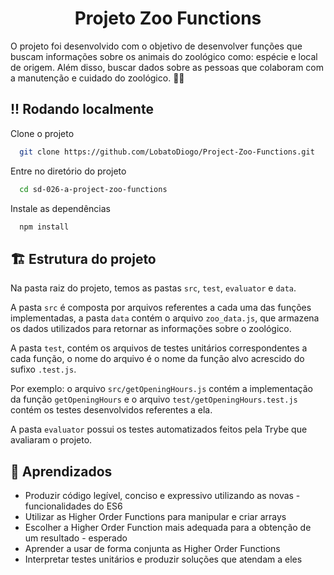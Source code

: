 
<h1 align="center">Projeto Zoo Functions</h1>

O projeto foi desenvolvido com o objetivo de desenvolver funções que buscam informações sobre os animais do zoológico como: espécie e local de origem. Além disso, buscar dados sobre as pessoas que colaboram com a manutenção e cuidado do zoológico. 🧑‍🌾

## !! Rodando localmente

Clone o projeto

```bash
  git clone https://github.com/LobatoDiogo/Project-Zoo-Functions.git
```

Entre no diretório do projeto

```bash
  cd sd-026-a-project-zoo-functions
```

Instale as dependências

```bash
  npm install
```

## 🏗 Estrutura do projeto

Na pasta raiz do projeto, temos as pastas ```src```, ```test```, ```evaluator``` e ```data```.

A pasta ```src``` é composta por arquivos referentes a cada uma das funções implementadas, a pasta ```data``` contém o arquivo ```zoo_data.js```, que armazena os dados utilizados para retornar as informações sobre o zoológico.

A pasta ```test```, contém os arquivos de testes unitários correspondentes a cada função, o nome do arquivo é o nome da função alvo acrescido do sufixo ```.test.js```.

Por exemplo: o arquivo ```src/getOpeningHours.js``` contém a implementação da função ```getOpeningHours``` e o arquivo ```test/getOpeningHours.test.js``` contém os testes desenvolvidos referentes a ela.

A pasta ```evaluator``` possui os testes automatizados feitos pela Trybe que avaliaram o projeto.
## 🧠 Aprendizados


- Produzir código legível, conciso e expressivo utilizando as novas - funcionalidades do ES6
- Utilizar as Higher Order Functions para manipular e criar arrays
- Escolher a Higher Order Function mais adequada para a obtenção de um resultado - esperado
- Aprender a usar de forma conjunta as Higher Order Functions
- Interpretar testes unitários e produzir soluções que atendam a eles

